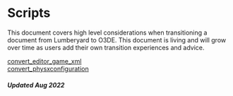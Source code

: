 # Scripts

This document covers high level considerations when transitioning a document from Lumberyard to O3DE. This document is living and will grow over time as users add their own transition experiences and advice.

[convert_editor_game_xml](./convert_editor_game_xml/)<br>
[convert_physxconfiguration](./convert_physxconfiguration/)<br>

##### Updated Aug 2022